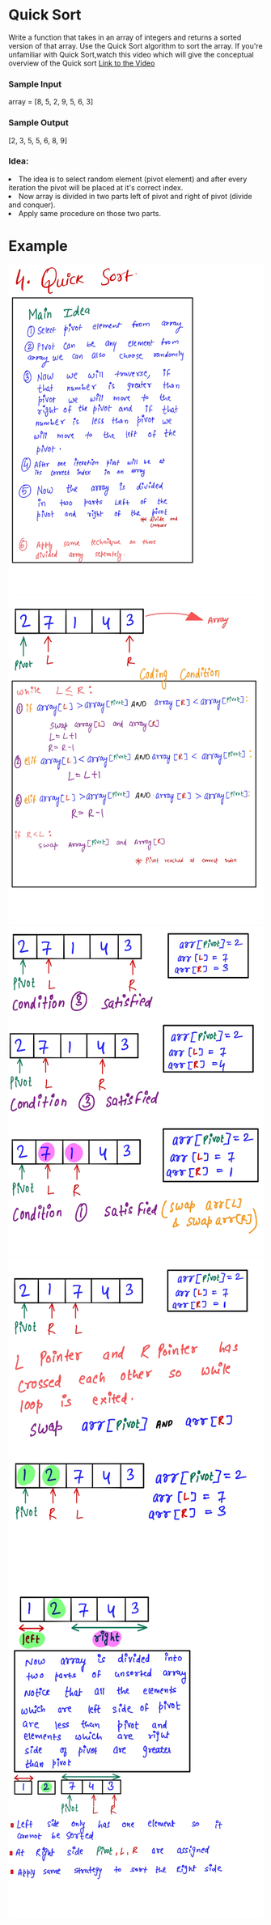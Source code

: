 # Quick Sort #
Write a function that takes in an array of integers and returns a sorted version of that array. Use the Quick Sort algorithm to sort the array.
If you're unfamiliar with Quick Sort,watch this video which will give the conceptual overview of the Quick sort [Link to the Video](https://www.linkedin.com/posts/mayank-dubey11_datastructures-divideandconquer-quicksort-activity-6760558483151589376-dEZZ) 
### Sample Input ###
array = [8, 5, 2, 9, 5, 6, 3]
### Sample Output ###
[2, 3, 5, 5, 6, 8, 9]

### Idea: ###
<li>The idea is to select random element (pivot element) and after every iteration the pivot will be placed at it's correct index.</li>
<li>Now array is divided in two parts left of pivot and right of pivot (divide and conquer).</li>
<li>Apply same procedure on those two parts.</li>



# Example #
![](images/quicksort1.jpg)
![](images/quicksort2.jpg)
![](images/quicksort3.jpg)
![](images/quicksort4.jpg)
![](images/quicksort5.jpg)
